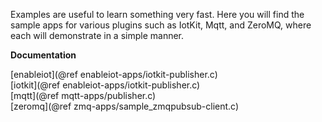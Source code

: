 Examples are useful to learn something very fast. Here you will find the sample apps for various plugins
such as IotKit, Mqtt, and ZeroMQ, where each will demonstrate in a simple manner.

<B>  Documentation  </B>

[enableiot](@ref enableiot-apps/iotkit-publisher.c) <BR>
[iotkit](@ref enableiot-apps/iotkit-publisher.c) <BR>
[mqtt](@ref mqtt-apps/publisher.c) <BR>
[zeromq](@ref zmq-apps/sample_zmqpubsub-client.c) <BR>
